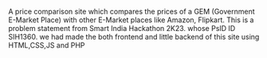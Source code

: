 A price comparison site which compares the prices of a GEM (Government E-Market Place) with other E-Market places like Amazon, Flipkart. This is a problem statement from Smart India Hackathon 2K23. whose PsID ID SIH1360. we had made the both frontend and little backend of this site using HTML,CSS,JS and PHP
